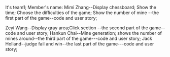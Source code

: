 It's team1;
Member's name:
Mimi Zhang--Display chessboard; Show the time; Choose the difficulties of the game; Show the number of mine --the first part of the game--code and user story;

Zeyi Wang--Display gray area;Click section --the second part of the game--code and user story;
Hankun Chai--Mine generation; shows the number of mines around--the third part of the game---code and user story;
Jack Holland--judge fail and win--the last part of the game---code and user story;